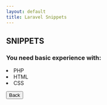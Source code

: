 ```yaml
---
layout: default
title: Laravel Snippets
---
```


<h2>SNIPPETS</h2>

<h3>You need basic experience with:</h3>
<li>PHP</li>
<li>HTML</li>
<li>CSS</li>

<button href="/views/laravel/quick_start">Back</button>
<!-- <button href="/views/laravel/quick_start">Next</button> -->
